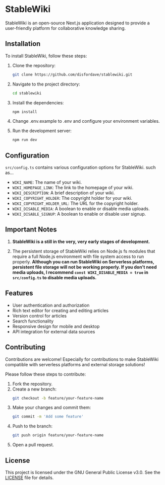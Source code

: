 # StableWiki

StableWiki is an open-source Next.js application designed to provide a user-friendly platform for collaborative knowledge sharing.

## Installation

To install StableWiki, follow these steps:

1. Clone the repository:
   ```bash
   git clone https://github.com/disfordave/stablewiki.git
   ```
2. Navigate to the project directory:
   ```bash
   cd stablewiki
   ```
3. Install the dependencies:
   ```bash
   npm install
   ```
4. Change .env.example to .env and configure your environment variables.

5. Run the development server:
   ```bash
   npm run dev
   ```

## Configuration

`src/config.ts` contains various configuration options for StableWiki. such as...

- `WIKI_NAME`: The name of your wiki.
- `WIKI_HOMEPAGE_LINK`: The link to the homepage of your wiki.
- `WIKI_DESCRIPTION`: A brief description of your wiki.
- `WIKI_COPYRIGHT_HOLDER`: The copyright holder for your wiki.
- `WIKI_COPYRIGHT_HOLDER_URL`: The URL for the copyright holder.
- `WIKI_DISABLE_MEDIA`: A boolean to enable or disable media uploads.
- `WIKI_DISABLE_SIGNUP`: A boolean to enable or disable user signup.

## Important Notes

1. **StableWiki is a still in the very, very early stages of development.**

2. The persistent storage of StableWiki relies on Node.js fs modules that require a full Node.js environment with file system access to run properly. **Although you can run StableWiki on Serverless platforms, persistent file storage will not be working properly. If you don't need media uploads, I recommend `const WIKI_DISABLE_MEDIA = true` in `src/config.ts` to disable media uploads.**

## Features

- User authentication and authorization
- Rich text editor for creating and editing articles
- Version control for articles
- Search functionality
- Responsive design for mobile and desktop
- API integration for external data sources

## Contributing

Contributions are welcome! Especially for contributions to make StableWiki compatible with serverless platforms and external storage solutions!

Please follow these steps to contribute:

1. Fork the repository.
2. Create a new branch:
   ```bash
   git checkout -b feature/your-feature-name
   ```
3. Make your changes and commit them:
   ```bash
   git commit -m 'Add some feature'
   ```
4. Push to the branch:
   ```bash
   git push origin feature/your-feature-name
   ```
5. Open a pull request.

## License

This project is licensed under the GNU General Public License v3.0. See the [LICENSE](LICENSE) file for details.
